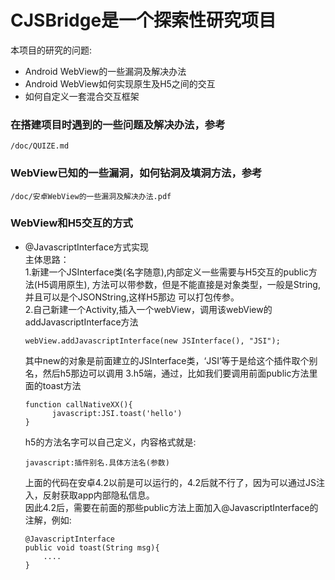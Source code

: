 # CJSBridge是一个探索性研究项目
本项目的研究的问题:
* Android WebView的一些漏洞及解决办法
* Android WebView如何实现原生及H5之间的交互
* 如何自定义一套混合交互框架

### 在搭建项目时遇到的一些问题及解决办法，参考
```
/doc/QUIZE.md
```

### WebView已知的一些漏洞，如何钻洞及填洞方法，参考
```
/doc/安卓WebView的一些漏洞及解决办法.pdf
```

### WebView和H5交互的方式
* @JavascriptInterface方式实现  
主体思路：  
    1.新建一个JSInterface类(名字随意),内部定义一些需要与H5交互的public方法(H5调用原生),
    方法可以带参数，但是不能直接是对象类型，一般是String,并且可以是个JSONString,这样H5那边
    可以打包传参。  
    2.自己新建一个Activity,插入一个webView，调用该webView的addJavascriptInterface方法
    ```
    webView.addJavascriptInterface(new JSInterface(), "JSI");
    ```
    其中new的对象是前面建立的JSInterface类，‘JSI’等于是给这个插件取个别名，然后h5那边可以调用
    3.h5端，通过，比如我们要调用前面public方法里面的toast方法
    ```
    function callNativeXX(){
          javascript:JSI.toast('hello')
    }    
    ```
    h5的方法名字可以自己定义，内容格式就是:
    ```
    javascript:插件别名.具体方法名(参数)  
    ```
    上面的代码在安卓4.2以前是可以运行的，4.2后就不行了，因为可以通过JS注入，反射获取app内部隐私信息。  
    因此4.2后，需要在前面的那些public方法上面加入@JavascriptInterface的注解，例如:
    ```
    @JavascriptInterface
    public void toast(String msg){
        ....      
    }              
    ```
